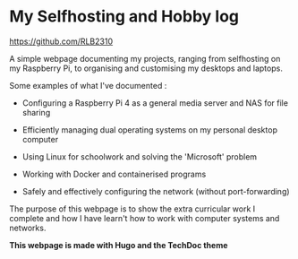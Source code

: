 

# My Selfhosting and Hobby log

https://github.com/RLB2310

A simple webpage documenting my projects, ranging from selfhosting on my Raspberry Pi, to organising and customising my desktops and laptops.

Some examples of what I've documented :

- Configuring a Raspberry Pi 4 as a general media server and NAS for file sharing

- Efficiently managing dual operating systems on my personal desktop computer

- Using Linux for schoolwork and solving the 'Microsoft' problem

- Working with Docker and containerised programs

- Safely and effectively configuring the network (without port-forwarding)


The purpose of this webpage is to show the extra curricular work I complete and how I have learn't how to work with computer systems and networks.












**This webpage is made with Hugo and the TechDoc theme**
